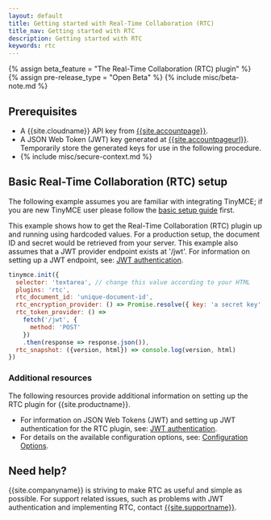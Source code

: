 ```yaml
---
layout: default
title: Getting started with Real-Time Collaboration (RTC)
title_nav: Getting started with RTC
description: Getting started with RTC
keywords: rtc
---
```


{% assign beta_feature = "The Real-Time Collaboration (RTC) plugin" %}
{% assign pre-release_type = "Open Beta" %}
{% include misc/beta-note.md %}

## Prerequisites

* A {{site.cloudname}} API key from [{{site.accountpage}}]({{site.accountsignup}}).
* A JSON Web Token (JWT) key generated at [{{site.accountpageurl}}]({{site.accountpageurl}}). Temporarily store the generated keys for use in the following procedure.
* {% include misc/secure-context.md %}

## Basic Real-Time Collaboration (RTC) setup

The following example assumes you are familiar with integrating TinyMCE; if you are new TinyMCE user please follow the [basic setup guide]({{site.baseurl}}/general-configuration-guide/basic-setup/) first.

This example shows how to get the Real-Time Collaboration (RTC) plugin up and running using hardcoded values. For a production setup, the document ID and secret would be retrieved from your server. This example also assumes that a JWT provider endpoint exists at '/jwt'. For information on setting up a JWT endpoint, see: [JWT authentication]({{site.baseurl}}/rtc/jwt-authentication/).

```js
tinymce.init({
  selector: 'textarea', // change this value according to your HTML
  plugins: 'rtc',
  rtc_document_id: 'unique-document-id',
  rtc_encryption_provider: () => Promise.resolve({ key: 'a secret key' }),
  rtc_token_provider: () =>
    fetch('/jwt', {
      method: 'POST'
    })
    .then(response => response.json()),
  rtc_snapshot: ({version, html}) => console.log(version, html)
})
```

### Additional resources

The following resources provide additional information on setting up the RTC plugin for {{site.productname}}.

* For information on JSON Web Tokens (JWT) and setting up JWT authentication for the RTC plugin, see: [JWT authentication]({{site.baseurl}}/rtc/jwt-authentication/).
* For details on the available configuration options, see: [Configuration Options]({{site.baseurl}}/rtc/configuration/).

## Need help?

{{site.companyname}} is striving to make RTC as useful and simple as possible. For support related issues, such as problems with JWT authentication and implementing RTC, contact [{{site.supportname}}]({{site.supporturl}}).
